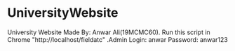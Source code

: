 # UniversityWebsite
University Website Made By: Anwar Ali(19MCMC60). Run this script in Chrome "http://localhost/fieldatc"  .Admin Login: anwar  Password:  anwar123
